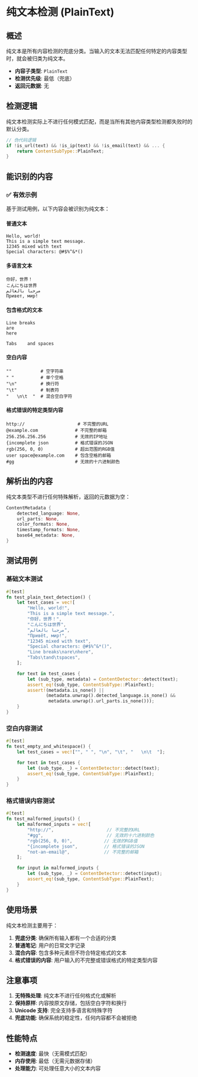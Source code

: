 # 纯文本检测 (PlainText)

## 概述

纯文本是所有内容检测的兜底分类。当输入的文本无法匹配任何特定的内容类型时，就会被归类为纯文本。

- **内容子类型**: `PlainText`
- **检测优先级**: 最低（兜底）
- **返回元数据**: 无

## 检测逻辑

纯文本检测实际上不进行任何模式匹配，而是当所有其他内容类型检测都失败时的默认分类。

```rust
// 伪代码逻辑
if !is_url(text) && !is_ip(text) && !is_email(text) && ... {
    return ContentSubType::PlainText;
}
```

## 能识别的内容

### ✅ 有效示例

基于测试用例，以下内容会被识别为纯文本：

#### 普通文本

```text
Hello, world!
This is a simple text message.
12345 mixed with text
Special characters: @#$%^&*()
```

#### 多语言文本

```text
你好，世界！
こんにちは世界
مرحبا بالعالم
Привет, мир!
```

#### 包含格式的文本

```text
Line breaks
are
here

Tabs	and	spaces
```

#### 空白内容

```text
""           # 空字符串
" "          # 单个空格
"\n"         # 换行符
"\t"         # 制表符
"   \n\t  "  # 混合空白字符
```

#### 格式错误的特定类型内容

```text
http://                    # 不完整的URL
@example.com              # 不完整的邮箱
256.256.256.256           # 无效的IP地址
{incomplete json          # 格式错误的JSON
rgb(256, 0, 0)            # 超出范围的RGB值
user space@example.com    # 包含空格的邮箱
#gg                       # 无效的十六进制颜色
```

## 解析出的内容

纯文本类型不进行任何特殊解析，返回的元数据为空：

```rust
ContentMetadata {
    detected_language: None,
    url_parts: None,
    color_formats: None,
    timestamp_formats: None,
    base64_metadata: None,
}
```

## 测试用例

### 基础文本测试

```rust
#[test]
fn test_plain_text_detection() {
    let test_cases = vec![
        "Hello, world!",
        "This is a simple text message.",
        "你好，世界！",
        "こんにちは世界",
        "مرحبا بالعالم",
        "Привět, мир!",
        "12345 mixed with text",
        "Special characters: @#$%^&*()",
        "Line breaks\nare\nhere",
        "Tabs\tand\tspaces",
    ];

    for text in test_cases {
        let (sub_type, metadata) = ContentDetector::detect(text);
        assert_eq!(sub_type, ContentSubType::PlainText);
        assert!(metadata.is_none() ||
               (metadata.unwrap().detected_language.is_none() &&
                metadata.unwrap().url_parts.is_none()));
    }
}
```

### 空白内容测试

```rust
#[test]
fn test_empty_and_whitespace() {
    let test_cases = vec!["", " ", "\n", "\t", "   \n\t  "];

    for text in test_cases {
        let (sub_type, _) = ContentDetector::detect(text);
        assert_eq!(sub_type, ContentSubType::PlainText);
    }
}
```

### 格式错误内容测试

```rust
#[test]
fn test_malformed_inputs() {
    let malformed_inputs = vec![
        "http://",                    // 不完整的URL
        "#gg",                        // 无效的十六进制颜色
        "rgb(256, 0, 0)",            // 无效的RGB值
        "{incomplete json",          // 格式错误的JSON
        "not-an-email@",             // 不完整的邮箱
    ];

    for input in malformed_inputs {
        let (sub_type, _) = ContentDetector::detect(input);
        assert_eq!(sub_type, ContentSubType::PlainText);
    }
}
```

## 使用场景

纯文本检测主要用于：

1. **兜底分类**: 确保所有输入都有一个合适的分类
2. **普通笔记**: 用户的日常文字记录
3. **混合内容**: 包含多种元素但不符合特定格式的文本
4. **格式错误的内容**: 用户输入的不完整或错误格式的特定类型内容

## 注意事项

1. **无特殊处理**: 纯文本不进行任何格式化或解析
2. **保持原样**: 内容按原文存储，包括空白字符和换行
3. **Unicode 支持**: 完全支持多语言和特殊字符
4. **兜底功能**: 确保系统的稳定性，任何内容都不会被拒绝

## 性能特点

- **检测速度**: 最快（无需模式匹配）
- **内存使用**: 最低（无需元数据存储）
- **处理能力**: 可处理任意大小的文本内容
